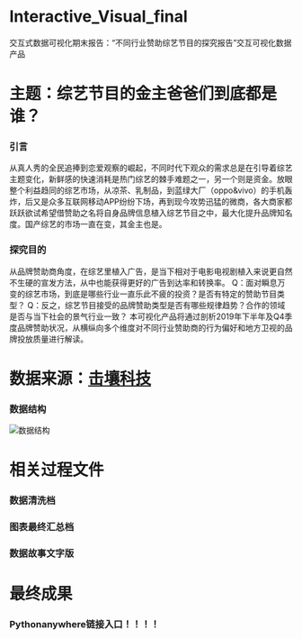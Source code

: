 # Interactive_Visual_final
交互式数据可视化期末报告：“不同行业赞助综艺节目的探究报告”交互可视化数据产品

# 主题：综艺节目的金主爸爸们到底都是谁？
### 引言
从真人秀的全民追捧到恋爱观察的崛起，不同时代下观众的需求总是在引导着综艺主题变化，新鲜感的快速消耗是热门综艺的棘手难题之一，另一个则是资金。放眼整个利益趋同的综艺市场，从凉茶、乳制品，到蓝绿大厂（oppo&vivo）的手机轰炸，后又是众多互联网移动APP纷纷下场，再到现今攻势迅猛的微商，各大商家都跃跃欲试希望借赞助之名将自身品牌信息植入综艺节目之中，最大化提升品牌知名度。国产综艺的市场一直在变，其金主也是。

### 探究目的
从品牌赞助商角度，在综艺里植入广告，是当下相对于电影电视剧植入来说更自然不生硬的宣发方法，从中也能获得更好的广告到达率和转换率。 
Q：面对瞬息万变的综艺市场，到底是哪些行业一直乐此不疲的投资？是否有特定的赞助节目类型？ 
Q：反之，综艺节目接受的品牌赞助类型是否有哪些规律趋势？合作的领域是否与当下社会的景气行业一致？ 
本可视化产品将通过剖析2019年下半年及Q4季度品牌赞助状况，从横纵向多个维度对不同行业赞助商的行为偏好和地方卫视的品牌投放质量进行解读。

# 数据来源：[击壤科技](http://www.laptry.com/)
### 数据结构
![数据结构](https://upload-images.jianshu.io/upload_images/9515896-a43007f1fb4a4117.png?imageMogr2/auto-orient/strip%7CimageView2/2/w/1240)

# 相关过程文件
### 数据清洗档
### 图表最终汇总档
### 数据故事文字版

# 最终成果
### Pythonanywhere链接入口！！！！
